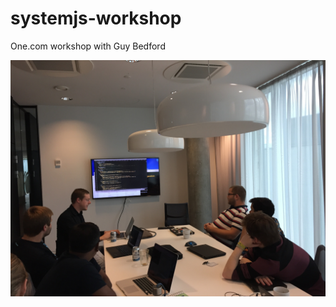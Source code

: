 # systemjs-workshop
One.com workshop with Guy Bedford

![alt tag](https://raw.githubusercontent.com/One-com/systemjs-workshop/master/IMG_1380.jpg)
